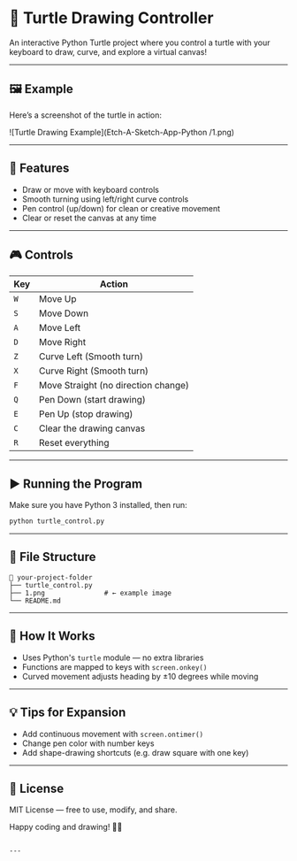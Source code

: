 # 🐢 Turtle Drawing Controller

An interactive Python Turtle project where you control a turtle with your keyboard to draw, curve, and explore a virtual canvas!

---

## 🖼️ Example

Here’s a screenshot of the turtle in action:

![Turtle Drawing Example](Etch-A-Sketch-App-Python
/1.png)

---

## 🎯 Features

- Draw or move with keyboard controls
- Smooth turning using left/right curve controls
- Pen control (up/down) for clean or creative movement
- Clear or reset the canvas at any time

---

## 🎮 Controls

| Key  | Action                          |
|------|---------------------------------|
| `W`  | Move Up                         |
| `S`  | Move Down                       |
| `A`  | Move Left                       |
| `D`  | Move Right                      |
| `Z`  | Curve Left (Smooth turn)        |
| `X`  | Curve Right (Smooth turn)       |
| `F`  | Move Straight (no direction change) |
| `Q`  | Pen Down (start drawing)        |
| `E`  | Pen Up (stop drawing)           |
| `C`  | Clear the drawing canvas        |
| `R`  | Reset everything                |

---

## ▶️ Running the Program

Make sure you have Python 3 installed, then run:

```bash
python turtle_control.py
````

---

## 📁 File Structure

```
📁 your-project-folder
├── turtle_control.py
├── 1.png               # ← example image
└── README.md
```

---

## 🧠 How It Works

* Uses Python's `turtle` module — no extra libraries
* Functions are mapped to keys with `screen.onkey()`
* Curved movement adjusts heading by ±10 degrees while moving

---

## 💡 Tips for Expansion

* Add continuous movement with `screen.ontimer()`
* Change pen color with number keys
* Add shape-drawing shortcuts (e.g. draw square with one key)

---

## 📄 License

MIT License — free to use, modify, and share.



Happy coding and drawing! 🎨🐢

```

---
